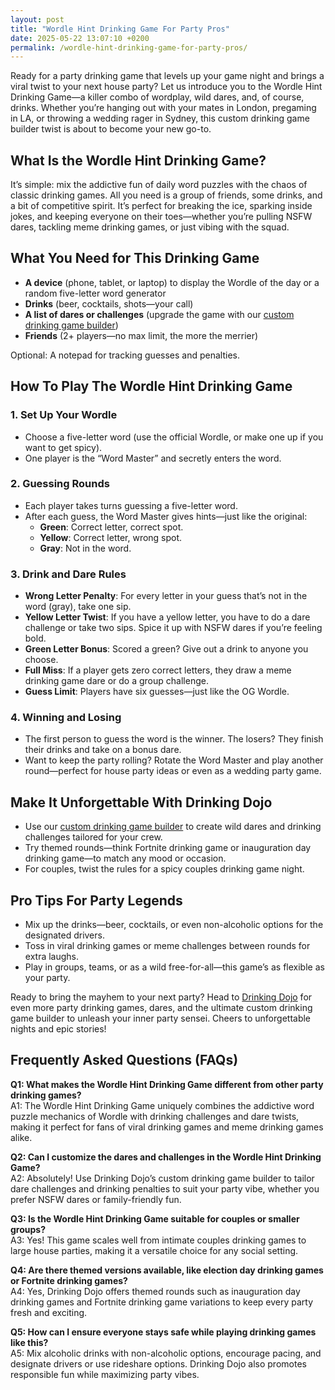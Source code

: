 ```yaml
---
layout: post
title: "Wordle Hint Drinking Game For Party Pros"
date: 2025-05-22 13:07:10 +0200
permalink: /wordle-hint-drinking-game-for-party-pros/
---
```

Ready for a party drinking game that levels up your game night and brings a viral twist to your next house party? Let us introduce you to the Wordle Hint Drinking Game—a killer combo of wordplay, wild dares, and, of course, drinks. Whether you’re hanging out with your mates in London, pregaming in LA, or throwing a wedding rager in Sydney, this custom drinking game builder twist is about to become your new go-to.

## What Is the Wordle Hint Drinking Game?

It’s simple: mix the addictive fun of daily word puzzles with the chaos of classic drinking games. All you need is a group of friends, some drinks, and a bit of competitive spirit. It’s perfect for breaking the ice, sparking inside jokes, and keeping everyone on their toes—whether you’re pulling NSFW dares, tackling meme drinking games, or just vibing with the squad.

## What You Need for This Drinking Game

- **A device** (phone, tablet, or laptop) to display the Wordle of the day or a random five-letter word generator
- **Drinks** (beer, cocktails, shots—your call)
- **A list of dares or challenges** (upgrade the game with our [custom drinking game builder](https://drinkingdojo.com))
- **Friends** (2+ players—no max limit, the more the merrier)

Optional: A notepad for tracking guesses and penalties.

## How To Play The Wordle Hint Drinking Game

### 1. Set Up Your Wordle

- Choose a five-letter word (use the official Wordle, or make one up if you want to get spicy).
- One player is the “Word Master” and secretly enters the word.

### 2. Guessing Rounds

- Each player takes turns guessing a five-letter word.
- After each guess, the Word Master gives hints—just like the original:
  - **Green**: Correct letter, correct spot.
  - **Yellow**: Correct letter, wrong spot.
  - **Gray**: Not in the word.

### 3. Drink and Dare Rules

- **Wrong Letter Penalty**: For every letter in your guess that’s not in the word (gray), take one sip.
- **Yellow Letter Twist**: If you have a yellow letter, you have to do a dare challenge or take two sips. Spice it up with NSFW dares if you’re feeling bold.
- **Green Letter Bonus**: Scored a green? Give out a drink to anyone you choose.
- **Full Miss**: If a player gets zero correct letters, they draw a meme drinking game dare or do a group challenge.
- **Guess Limit**: Players have six guesses—just like the OG Wordle.

### 4. Winning and Losing

- The first person to guess the word is the winner. The losers? They finish their drinks and take on a bonus dare.
- Want to keep the party rolling? Rotate the Word Master and play another round—perfect for house party ideas or even as a wedding party game.

## Make It Unforgettable With Drinking Dojo

- Use our [custom drinking game builder](https://drinkingdojo.com) to create wild dares and drinking challenges tailored for your crew.
- Try themed rounds—think Fortnite drinking game or inauguration day drinking game—to match any mood or occasion.
- For couples, twist the rules for a spicy couples drinking game night.

## Pro Tips For Party Legends

- Mix up the drinks—beer, cocktails, or even non-alcoholic options for the designated drivers.
- Toss in viral drinking games or meme challenges between rounds for extra laughs.
- Play in groups, teams, or as a wild free-for-all—this game’s as flexible as your party.

Ready to bring the mayhem to your next party? Head to [Drinking Dojo](https://drinkingdojo.com) for even more party drinking games, dares, and the ultimate custom drinking game builder to unleash your inner party sensei. Cheers to unforgettable nights and epic stories!

## Frequently Asked Questions (FAQs)

**Q1: What makes the Wordle Hint Drinking Game different from other party drinking games?**  
A1: The Wordle Hint Drinking Game uniquely combines the addictive word puzzle mechanics of Wordle with drinking challenges and dare twists, making it perfect for fans of viral drinking games and meme drinking games alike.

**Q2: Can I customize the dares and challenges in the Wordle Hint Drinking Game?**  
A2: Absolutely! Use Drinking Dojo’s custom drinking game builder to tailor dare challenges and drinking penalties to suit your party vibe, whether you prefer NSFW dares or family-friendly fun.

**Q3: Is the Wordle Hint Drinking Game suitable for couples or smaller groups?**  
A3: Yes! This game scales well from intimate couples drinking games to large house parties, making it a versatile choice for any social setting.

**Q4: Are there themed versions available, like election day drinking games or Fortnite drinking games?**  
A4: Yes, Drinking Dojo offers themed rounds such as inauguration day drinking games and Fortnite drinking game variations to keep every party fresh and exciting.

**Q5: How can I ensure everyone stays safe while playing drinking games like this?**  
A5: Mix alcoholic drinks with non-alcoholic options, encourage pacing, and designate drivers or use rideshare options. Drinking Dojo also promotes responsible fun while maximizing party vibes.

<script type="application/ld+json">
{
  "@context": "https://schema.org",
  "@type": "BlogPosting",
  "headline": "Wordle Hint Drinking Game For Party Pros",
  "alternativeHeadline": "Level Up Your Game Night with the Wordle Hint Drinking Game",
  "image": "https://drinkingdojo.com/assets/wordle-hint-drinking-game.jpg",
  "author": {
    "@type": "Person",
    "name": "Drinking Dojo"
  },
  "editor": "Drinking Dojo",
  "genre": "Drinking Games, Party Drinking Games, Viral Drinking Games",
  "keywords": "drinking games, party drinking games, custom drinking game builder, dare challenges, viral drinking games, meme drinking games, fortnite drinking game, inauguration day drinking game, NSFW dares, election day drinking game, wedding party games, couples drinking games, house party ideas, drinking challenges",
  "wordcount": "742",
  "publisher": {
    "@type": "Organization",
    "name": "Drinking Dojo"
  },
  "url": "https://drinkingdojo.com/blog/wordle-hint-drinking-game",
  "mainEntityOfPage": "https://drinkingdojo.com/blog/wordle-hint-drinking-game",
  "datePublished": "2024-04-15",
  "dateModified": "2024-04-15",
  "description": "Discover the Wordle Hint Drinking Game—a viral, customizable party drinking game that mixes word puzzles with wild dares and drinking challenges. Perfect for house parties, wedding games, and social gatherings across the US, UK, Canada, Australia, and Denmark.",
  "inLanguage": "en-US"
}
</script>

<script type="application/ld+json">
{
  "@context": "https://schema.org",
  "@type": "FAQPage",
  "mainEntity": [
    {
      "@type": "Question",
      "name": "What makes the Wordle Hint Drinking Game different from other party drinking games?",
      "acceptedAnswer": {
        "@type": "Answer",
        "text": "The Wordle Hint Drinking Game uniquely combines the addictive word puzzle mechanics of Wordle with drinking challenges and dare twists, making it perfect for fans of viral drinking games and meme drinking games alike."
      }
    },
    {
      "@type": "Question",
      "name": "Can I customize the dares and challenges in the Wordle Hint Drinking Game?",
      "acceptedAnswer": {
        "@type": "Answer",
        "text": "Absolutely! Use Drinking Dojo’s custom drinking game builder to tailor dare challenges and drinking penalties to suit your party vibe, whether you prefer NSFW dares or family-friendly fun."
      }
    },
    {
      "@type": "Question",
      "name": "Is the Wordle Hint Drinking Game suitable for couples or smaller groups?",
      "acceptedAnswer": {
        "@type": "Answer",
        "text": "Yes! This game scales well from intimate couples drinking games to large house parties, making it a versatile choice for any social setting."
      }
    },
    {
      "@type": "Question",
      "name": "Are there themed versions available, like election day drinking games or Fortnite drinking games?",
      "acceptedAnswer": {
        "@type": "Answer",
        "text": "Yes, Drinking Dojo offers themed rounds such as inauguration day drinking games and Fortnite drinking game variations to keep every party fresh and exciting."
      }
    },
    {
      "@type": "Question",
      "name": "How can I ensure everyone stays safe while playing drinking games like this?",
      "acceptedAnswer": {
        "@type": "Answer",
        "text": "Mix alcoholic drinks with non-alcoholic options, encourage pacing, and designate drivers or use rideshare options. Drinking Dojo also promotes responsible fun while maximizing party vibes."
      }
    }
  ]
}
</script>